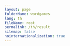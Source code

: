 ```yaml
---
layout: page
folderName: wordgames
lang: th
fileName: root
permalink: /th/result
sitemap: false
nointernationalization: true
---
```

